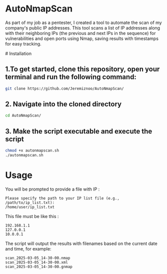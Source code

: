 # AutoNmapScan
As part of my job as a pentester, I created a tool to automate the scan of my company's public IP addresses. This tool scans a list of IP addresses along with their neighboring IPs (the previous and next IPs in the sequence) for vulnerabilities and open ports using Nmap, saving results with timestamps for easy tracking.

# Installation

## 1.To get started, clone this repository, open your terminal and run the following command:

```bash
git clone https://github.com/Jeremiznoo/AutoNmapScan/
```

## 2. Navigate into the cloned directory

```bash
cd AutoNmapScan/
```

## 3. Make the script executable and execute the script

```bash
chmod +x autonmapscan.sh
./autonmapscan.sh
```
# Usage

You will be prompted to provide a file with IP :

```
Please specify the path to your IP list file (e.g., /path/to/ip_list.txt):
/home/user/ip_list.txt
```
This file must be like this : 

```
192.168.1.1
127.0.0.1
10.0.0.1
```
The script will output the results with filenames based on the current date and time, for example:

```
scan_2025-03-05_14-30-00.nmap
scan_2025-03-05_14-30-00.xml
scan_2025-03-05_14-30-00.gnmap
```

